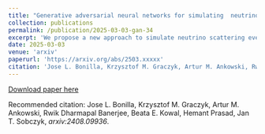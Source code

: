 ```yaml
---
title: "Generative adversarial neural networks for simulating  neutrino interactions"
collection: publications
permalink: /publication/2025-03-03-gan-34
excerpt: 'We propose a new approach to simulate neutrino scattering events as an alternative to the standard Monte Carlo generator approach. Generative adversarial neural network (GAN) models are developed to simulate neutrino-carbon collisions in the few-GeV energy range. The models produce scattering events for a given neutrino energy. GAN models are trained on simulation data from \nuwro{} Monte Carlo event generator. Two GAN models have been obtained: one simulating only quasielastic neutrino-nucleus scatterings and another simulating all interactions at given neutrino energy. The performance of both models has been assessed using two statistical metrics. It is shown that both GAN models successfully reproduce the event distributions.'
date: 2025-03-03
venue: 'arxiv'
paperurl: 'https://arxiv.org/abs/2503.xxxxx'
citation: 'Jose L. Bonilla, Krzysztof M. Graczyk, Artur M. Ankowski, Rwik Dharmapal Banerjee, Beata E. Kowal, Hemant Prasad, Jan T. Sobczyk, arxiv:2508.xxxxx'
---
```


[Download paper here](https://arxiv.org/pdf/2503.xxxxx)

Recommended citation: Jose L. Bonilla, Krzysztof M. Graczyk, Artur M. Ankowski, Rwik Dharmapal Banerjee, Beata E. Kowal, Hemant Prasad, Jan T. Sobczyk, <i>arxiv:2408.09936</i>.
